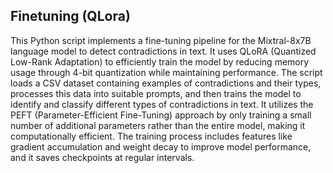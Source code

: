 ## Finetuning (QLora)
This Python script implements a fine-tuning pipeline for the Mixtral-8x7B language model to detect contradictions in text. It uses QLoRA (Quantized Low-Rank Adaptation) to efficiently train the model by reducing memory usage through 4-bit quantization while maintaining performance. The script loads a CSV dataset containing examples of contradictions and their types, processes this data into suitable prompts, and then trains the model to identify and classify different types of contradictions in text. It utilizes the PEFT (Parameter-Efficient Fine-Tuning) approach by only training a small number of additional parameters rather than the entire model, making it computationally efficient. The training process includes features like gradient accumulation and weight decay to improve model performance, and it saves checkpoints at regular intervals.
